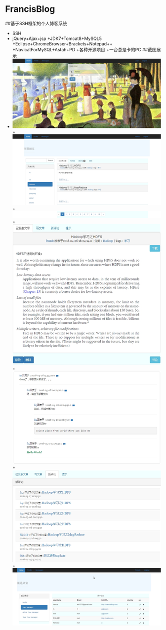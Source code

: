 ﻿# FrancisBlog
##基于SSH框架的个人博客系统
+ SSH
+ jQuery+Ajax+jsp
+JDK7+Tomcat8+MySQL5
+Eclipse+ChromeBrowser+Brackets+Notepad++
+NavicatForMySQL+Astah+PD
+各种开源项目
+一台总是卡的PC
##截图展示
+ ![image](https://github.com/francisXKF/FrancisBlog/blob/master/FrancisBlogScreenImg/login.jpg)
+![image](https://github.com/francisXKF/FrancisBlog/blob/master/francisBlogScreenImg/article_list.jpg)
+![image](https://github.com/francisXKF/FrancisBlog/blob/master/francisBlogScreenImg/page_bar.jpg)
+![image](https://github.com/francisXKF/FrancisBlog/blob/master/francisBlogScreenImg/article_detail.jpg)
+![image](https://github.com/francisXKF/FrancisBlog/blob/master/francisBlogScreenImg/commend.jpg)
+![image](https://github.com/francisXKF/FrancisBlog/blob/master/francisBlogScreenImg/commend_list.jpg)
+![image](https://github.com/francisXKF/FrancisBlog/blob/master/francisBlogScreenImg/admin.jpg)

